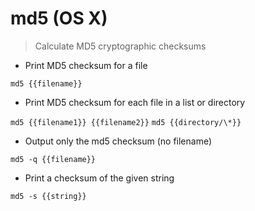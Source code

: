# md5 (OS X)

> Calculate MD5 cryptographic checksums

- Print MD5 checksum for a file

`md5 {{filename}}`

- Print MD5 checksum for each file in a list or directory

`md5 {{filename1}} {{filename2}}`
`md5 {{directory/\*}}`

- Output only the md5 checksum (no filename)

`md5 -q {{filename}}`

- Print a checksum of the given string

`md5 -s {{string}}`
